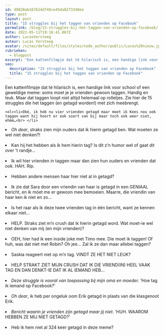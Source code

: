 ```yaml
---
id: d9820ab167614d748ce45da02f3340ee
type: post
layout: post
title: "15 struggles bij het taggen van vrienden op Facebook"
permalink: /blog/15-struggles-bij-het-taggen-van-vrienden-op-facebook/
date: 2022-05-11T19:16:41.067Z
author: LucasVersteeg
auteur: Lucas Versteeg
avatar: /sites/default/files/styles/node_author/public/Lucas%20nieuw.jpg?itok=DGwwYKYg
rubrieken:
  - blogpost
excerpt: "Een kattenfilmpje dat té hilarisch is, een handige link voor school of een geweldige meme: soms moet je je vrienden gewoon taggen. Handig en leuk. Maar dat taggen loopt niet altijd helemaal op rolletjes. Zie hier de 15 struggles die het taggen (en getagd worden!) met zich meebrengt.  "
seo:
  description: "15 struggles bij het taggen van vrienden op Facebook"
  title: "15 struggles bij het taggen van vrienden op Facebook"
---
```

Een kattenfilmpje dat té hilarisch is, een handige link voor school of een geweldige meme: soms moet je je vrienden gewoon taggen. Handig en leuk. Maar dat taggen loopt niet altijd helemaal op rolletjes. Zie hier de 15 struggles die het taggen (en getagd worden!) met zich meebrengt.  

    <ol><li>Oké, ik heb nu vier vrienden getagd maar moet ik Kees nou ook taggen want hij hoort er ook soort van bij maar toch ook weer niet, ehmm…<br> </li>
<li value="2"><em>Oh dear</em>, straks zien mijn ouders dat ik hierin getagd ben. Wat moeten ze wel niet denken?!<br> </li>
<li value="3">Kan hij het hebben als ik hem hierin tag? Is dit z’n humor wel of gaat dit over 't randje…<br> </li>
<li value="4">Ik wil hier vrienden in taggen maar dan zien hun ouders en vrienden dat ook. HAH. Rip.<br> </li>
<li value="5">Hebben andere mensen haar hier niet al in getagd?<br> </li>
<li value="6">Ik zie dat Sara door een vriendin van haar is getagd in een GENIAAL bericht, en ik móet me er gewoon mee bemoeien. Maarre, die vriendin van haar ken ik niet en zo...<br> </li>
<li value="7">Is het raar als ik deze twee vrienden tag in één bericht, want ze kennen elkaar niet...<br> </li>
<li value="8">HELP. Straks ziet m’n crush dat ik hierin getagd word. Wat moet-ie wel niet denken van mij (en mijn vrienden)?<br> </li>
<li value="9">OEH, hier had ik een inside joke met Timo mee. Die moet ik taggen! Of huh, was dat niet met Robin? Oh jee… Zal ik ze dan maar allebei taggen?<br> </li>
<li value="10">Saskia reageert niet op m’n tag. VINDT ZE HET NIET LEUK?<br> </li>
<li value="11">HELP STRAKT ZIET MIJN CRUSH DAT IK DIE VRIEND(IN) HEEL VAAK TAG EN DAN DENKT-IE DAT IK AL IEMAND HEB...<br> </li>
<li value="12"><em>Deze struggle is vooral van toepassing bij mijn oma en moeder. '</em>Hoe tag ik iemand op Facebook?'<br> </li>
<li value="13"><em>Oh dear</em>, ik heb per ongeluk oom Erik getagd in plaats van die klasgenoot Erik.<br> </li>
<li value="14"><em>Bericht waarin je vrienden zijn getagd maar jij niet</em>. 'HUH. WAAROM HEBBEN ZE MIJ NIET GETAGD?'<br> </li>
<li value="15">Heb ik hem niet al 324 keer getagd in deze meme?</li>
</ol>  
